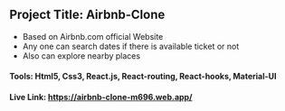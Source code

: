 ## Project Title:  Airbnb-Clone

* Based on Airbnb.com official Website
* Any one can search dates if there is available ticket or not
* Also can explore nearby places

#### Tools: Html5, Css3, React.js, React-routing, React-hooks, Material-UI
#### Live Link: https://airbnb-clone-m696.web.app/
